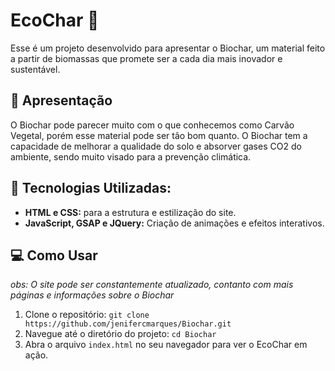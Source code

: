 # EcoChar 🌱 
Esse é um projeto desenvolvido para apresentar o Biochar, um material feito a partir de biomassas que promete ser a cada dia mais inovador e sustentável. 

## 🎥 Apresentação 
O Biochar pode parecer muito com o que conhecemos como Carvão Vegetal, porém esse material pode ser tão bom quanto. 
O Biochar tem a capacidade de melhorar a qualidade do solo e absorver gases CO2 do ambiente, sendo muito visado para a prevenção climática. 

## 🚀 Tecnologias Utilizadas: 
- **HTML e CSS:** para a estrutura e estilização do site.
- **JavaScript, GSAP e JQuery:** Criação de animações e efeitos interativos.

## 💻 Como Usar 
*obs: O site pode ser constantemente atualizado, contanto com mais páginas e informações sobre o Biochar* 
1. Clone o repositório: `git clone https://github.com/jenifercmarques/Biochar.git`
2. Navegue até o diretório do projeto: `cd Biochar`
3. Abra o arquivo `index.html` no seu navegador para ver o EcoChar em ação.
